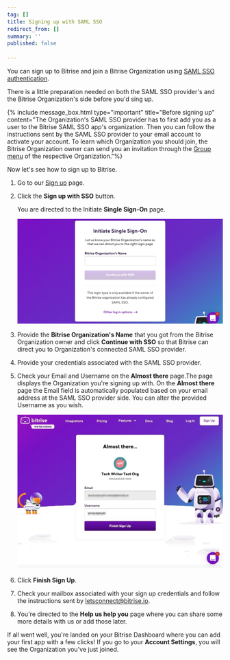 ```yaml
---
tag: []
title: Signing up with SAML SSO
redirect_from: []
summary: ''
published: false

---
```

You can sign up to Bitrise and join a Bitrise Organization using [SAML SSO authentication](/team-management/organizations/saml-sso-in-organizations/).  

There is a little preparation needed on both the SAML SSO provider's and the Bitrise Organization's side before you'd sing up. 

{% include message_box.html type="important" title="Before signing up" content="The Organization's SAML SSO provider has to first add you as a user to the Bitrise SAML SSO app's organization. Then you can follow the instructions sent by the SAML SSO provider to your email account to activate your account. To learn which Organization you should join, the Bitrise Organization owner can send you an invitation through the [Group menu](/team-management/organizations/members-organizations/#adding-members-to-organizations) of the respective Organization."%}

Now let's see how to sign up to Bitrise.

1. Go to our [Sign up](https://app.bitrise.io/users/sign_up) page.
2. Click the **Sign up with SSO** button.

   You are directed to the Initiate **Single Sign-On** page.

   ![](/img/saml-sso-sign-up.jpg)
3. Provide the **Bitrise Organization's Name** that you got from the Bitrise Organization owner and click **Continue with SSO** so that Bitrise can direct you to Organization's connected SAML SSO provider.
4. Provide your credentials associated with the SAML SSO provider.
5. Check your Email and Username on the **Almost there** page.The page displays the Organization you're signing up with. On the **Almost there** page the Email field is automatically populated based on your email address at the SAML SSO provider side. You can alter the provided Username as you wish.

   ![](/img/signup-saml-almost-there-1.jpg)
6. Click **Finish Sign Up**.
7. Check your mailbox associated with your sign up credentials and follow the instructions sent by letsconnect@bitrise.io.
8. You're directed to the **Help us help you** page where you can share some more details with us or add those later.

If all went well, you're landed on your Bitrise Dashboard where you can add your first app with a few clicks! If you go to your **Account Settings**, you will see the Organization you've just joined.